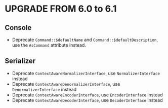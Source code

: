 UPGRADE FROM 6.0 to 6.1
=======================

Console
-------

 * Deprecate `Command::$defaultName` and `Command::$defaultDescription`, use the `AsCommand` attribute instead.

Serializer
----------

 * Deprecate `ContextAwareNormalizerInterface`, use `NormalizerInterface` instead
 * Deprecate `ContextAwareDenormalizerInterface`, use `DenormalizerInterface` instead
 * Deprecate `ContextAwareEncoderInterface`, use `EncoderInterface` instead
 * Deprecate `ContextAwareDecoderInterface`, use `DecoderInterface` instead
